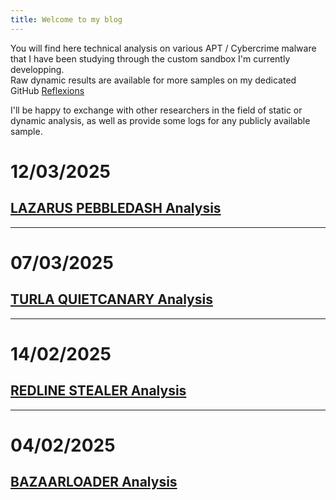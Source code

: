 ```yaml
---
title: Welcome to my blog
---
```


You will find here technical analysis on various APT / Cybercrime malware that I have been studying through the custom sandbox I'm currently developping.  
Raw dynamic results are available for more samples on my dedicated GitHub [Reflexions](https://github.com/cedricg-mirror/reflexions)  

I'll be happy to exchange with other researchers in the field of static or dynamic analysis, as well as provide some logs for any publicly available sample.  

# 12/03/2025  

## [LAZARUS PEBBLEDASH Analysis](https://cedricg-mirror.github.io/2025/03/10/PebbleDash.html)  

---  

# 07/03/2025

## [TURLA QUIETCANARY Analysis](https://cedricg-mirror.github.io/2025/03/07/QuietCanary.html)  

---  

# 14/02/2025

## [REDLINE STEALER Analysis](https://cedricg-mirror.github.io/2025/02/14/RedLineStealer.html)  

---  

# 04/02/2025

## [BAZAARLOADER Analysis](https://cedricg-mirror.github.io/2025/02/04/BazaarLoader.html)  
